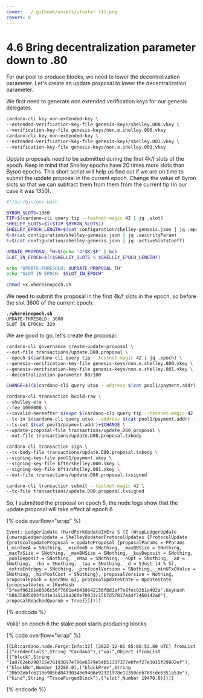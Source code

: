 ```yaml
---
cover: ../.gitbook/assets/cluster (1).png
coverY: 0
---
```


# 4.6 Bring decentralization parameter down to .80

For our pool to produce blocks, we need to lower the decentralization parameter. Let's create an update proposal to lower the decentralization parameter.&#x20;

We first need to generate non extended verification keys for our genesis delegates.&#x20;

```bash
cardano-cli key non-extended-key \
--extended-verification-key-file genesis-keys/shelley.000.vkey \
--verification-key-file genesis-keys/non.e.shelley.000.vkey
cardano-cli key non-extended-key \
--extended-verification-key-file genesis-keys/shelley.001.vkey \
--verification-key-file genesis-keys/non.e.shelley.001.vkey
```

Update proposals need to be submitted during the first 4k/f slots of the epoch. Keep in mind that Shelley epochs have 20 times more slots than Byron epochs. This short script will help us find out if we are on time to submit the update proposal in the current epoch.  Change the value of Byron slots so that we can subtract them from them from the current tip  (In our case it was 1350).&#x20;

```bash
#!/usr/bin/env bash

BYRON_SLOTS=1350
TIP=$(cardano-cli query tip --testnet-magic 42 | jq .slot)
SHELLEY_SLOTS=$(($TIP-$BYRON_SLOTS))
SHELLEY_EPOCH_LENGTH=$(cat configuration/shelley-genesis.json | jq .epochLength)
K=$(cat configuration/shelley-genesis.json | jq .securityParam)
F=$(cat configuration/shelley-genesis.json | jq .activeSlotsCoeff)

UPDATE_PROPOSAL_TH=$(echo "4*$K/$F" | bc)
SLOT_IN_EPOCH=$(($SHELLEY_SLOTS % $SHELLEY_EPOCH_LENGTH))

echo "UPDATE-THRESOLD: $UPDATE_PROPOSAL_TH"
echo "SLOT IN EPOCH: $SLOT_IN_EPOCH"
```

```bash
chmod +x whereinepoch.sh
```

We need to submit the proposal in the first 4k/f slots in the epoch, so before the slot 3600 of the current epoch:&#x20;

<pre class="language-bash"><code class="lang-bash"><strong>./whereinepoch.sh
</strong>UPDATE-THRESOLD: 3600
SLOT IN EPOCH: 320
</code></pre>

We are good to go, let's create the proposal:

```bash
cardano-cli governance create-update-proposal \
--out-file transactions/update.D80.proposal \
--epoch $(cardano-cli query tip --testnet-magic 42 | jq .epoch) \
--genesis-verification-key-file genesis-keys/non.e.shelley.000.vkey \
--genesis-verification-key-file genesis-keys/non.e.shelley.001.vkey \
--decentralization-parameter 80/100
```

```bash
CHANGE=$(($(cardano-cli query utxo --address $(cat pool1/payment.addr) --testnet-magic 42 --out-file  /dev/stdout | jq -cs '.[0] | to_entries | .[] | .value.value') - 1000000))
```

```bash
cardano-cli transaction build-raw \
--shelley-era \
--fee 1000000 \
--invalid-hereafter $(expr $(cardano-cli query tip --testnet-magic 42 | jq .slot) + 1000) \
--tx-in $(cardano-cli query utxo --address $(cat pool1/payment.addr) --testnet-magic 42 --out-file  /dev/stdout | jq -r 'keys[]') \
--tx-out $(cat pool1/payment.addr)+$CHANGE \
--update-proposal-file transactions/update.D80.proposal \
--out-file transactions/update.D80.proposal.txbody
```

```bash
cardano-cli transaction sign \
--tx-body-file transactions/update.D80.proposal.txbody \
--signing-key-file pool1/payment.skey \
--signing-key-file bft0/shelley.000.skey \
--signing-key-file bft1/shelley.001.skey \
--out-file transactions/update.D80.proposal.txsigned
```

```bash
cardano-cli transaction submit --testnet-magic 42 \
--tx-file transactions/update.D80.proposal.txsigned
```

So, I submitted the proposal on epoch 5,  the node logs show that the update proposal will take effect at epoch 6

{% code overflow="wrap" %}
```
Event: LedgerUpdate (HardForkUpdateInEra S (Z (WrapLedgerUpdate {unwrapLedgerUpdate = ShelleyUpdatedProtocolUpdates [ProtocolUpdate {protocolUpdateProposal = UpdateProposal {proposalParams = PParams {_minfeeA = SNothing, _minfeeB = SNothing, _maxBBSize = SNothing, _maxTxSize = SNothing, _maxBHSize = SNothing, _keyDeposit = SNothing, _poolDeposit = SNothing, _eMax = SNothing, _nOpt = SNothing, _a0 = SNothing, _rho = SNothing, _tau = SNothing, _d = SJust (4 % 5), _extraEntropy = SNothing, _protocolVersion = SNothing, _minUTxOValue = SNothing, _minPoolCost = SNothing}, proposalVersion = Nothing, proposalEpoch = EpochNo 6}, protocolUpdateState = UpdateState {proposalVotes = [KeyHash "5feef96101e0386c56f7661e46438642156f8d1af7e8fec92b1a402a",KeyHash "b8b358d5093f6d1e3a5128a36fe70031c15b7d57817e44f7460142a0"], proposalReachedQuorum = True}}]})))
```
{% endcode %}

Voilà! on epoch 6 the stake pool starts producing blocks

{% code overflow="wrap" %}
```
[CLR:cardano.node.Forge:Info:32] [2022-12-01 05:00:52.80 UTC] fromList [("credentials",String "Cardano"),("val",Object (fromList [("block",String "1a0702eb290715e76193097e796e8379e54b51337377e0fef27e3015f29802ef"),("blockNo",Number 12286.0),("blockPrev",String "20b92ebfc6218e985bd84790343e9406e92321f78e12350eeb760cde6351a53e"),("kind",String "TraceForgedBlock"),("slot",Number 19470.0)]))]

```
{% endcode %}
